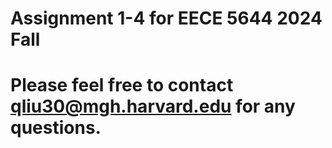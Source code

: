 # Assignment 1-4 for EECE 5644 2024 Fall
# Please feel free to contact qliu30@mgh.harvard.edu for any questions.

